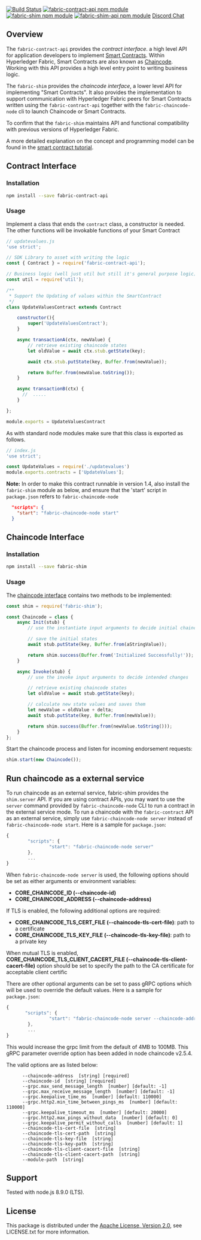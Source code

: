 [![Build Status](https://github.com/hyperledger/fabric-chaincode-node/actions/workflows/schedule.yaml/badge.svg)](https://github.com/hyperledger/fabric-chaincode-node/actions/workflows/schedule.yaml)
[![fabric-contract-api npm module](https://img.shields.io/npm/v/fabric-shim?label=fabric-contract-api)](https://www.npmjs.com/package/fabric-contract-api)
[![fabric-shim npm module](https://img.shields.io/npm/v/fabric-shim?label=fabric-shim)](https://www.npmjs.com/package/fabric-shim)
[![fabric-shim-api npm module](https://img.shields.io/npm/v/fabric-shim?label=fabric-shim-api)](https://www.npmjs.com/package/fabric-shim-api)
[Discord Chat](https://discord.com/invite/hyperledger)

## Overview

The `fabric-contract-api` provides the *contract interface*. a high level API for application developers to implement [Smart Contracts](https://hyperledger-fabric.readthedocs.io/en/latest/glossary.html#smart-contract). Within Hyperledger Fabric, Smart Contracts are also known as [Chaincode](https://hyperledger-fabric.readthedocs.io/en/latest/glossary.html#chaincode). Working with this API provides a high level entry point to writing business logic.

The `fabric-shim` provides the *chaincode interface*, a lower level API for implementing "Smart Contracts". It also provides the implementation to support communication with Hyperledger Fabric peers for Smart Contracts written using the `fabric-contract-api` together with the `fabric-chaincode-node` cli to launch Chaincode or Smart Contracts.

To confirm that the `fabric-shim` maintains API and functional compatibility with previous versions of Hyperledger Fabric.

A more detailed explanation on the concept and programming model can be found in the [smart contract tutorial](https://hyperledger-fabric.readthedocs.io/en/latest/chaincode4ade.html#asset-transfer-chaincode).

## Contract Interface

### Installation

```sh
npm install --save fabric-contract-api
```

### Usage

Implement a class that ends the `contract` class, a constructor is needed.
The other functions will be invokable functions of your Smart Contract

```javascript
// updatevalues.js
'use strict';

// SDK Library to asset with writing the logic
const { Contract } = require('fabric-contract-api');

// Business logic (well just util but still it's general purpose logic)
const util = require('util');

/**
 * Support the Updating of values within the SmartContract
 */
class UpdateValuesContract extends Contract

    constructor(){
		super('UpdateValuesContract');
	}

	async transactionA(ctx, newValue) {
		// retrieve existing chaincode states
		let oldValue = await ctx.stub.getState(key);

		await ctx.stub.putState(key, Buffer.from(newValue));

		return Buffer.from(newValue.toString());
	}

	async transactionB(ctx) {
	  //  .....
	}

};

module.exports = UpdateValuesContract
```

As with standard node modules make sure that this class is exported as follows.
```javascript
// index.js
'use strict';

const UpdateValues = require('./updatevalues')
module.exports.contracts = ['UpdateValues'];
```

**Note:** In order to make this contract runnable in version 1.4, also install the `fabric-shim` module as below, and ensure that the 'start' script in `package.json` refers to `fabric-chaincode-node`

```json
  "scripts": {
	"start": "fabric-chaincode-node start"
  }
```

## Chaincode Interface

### Installation

```sh
npm install --save fabric-shim
```

### Usage
The [chaincode interface](https://hyperledger.github.io/fabric-chaincode-node/main/api/fabric-shim.ChaincodeInterface.html) contains two methods to be implemented:
```javascript
const shim = require('fabric-shim');

const Chaincode = class {
	async Init(stub) {
		// use the instantiate input arguments to decide initial chaincode state values

		// save the initial states
		await stub.putState(key, Buffer.from(aStringValue));

		return shim.success(Buffer.from('Initialized Successfully!'));
	}

	async Invoke(stub) {
		// use the invoke input arguments to decide intended changes

		// retrieve existing chaincode states
		let oldValue = await stub.getState(key);

		// calculate new state values and saves them
		let newValue = oldValue + delta;
		await stub.putState(key, Buffer.from(newValue));

		return shim.success(Buffer.from(newValue.toString()));
	}
};
```

Start the chaincode process and listen for incoming endorsement requests:
```javascript
shim.start(new Chaincode());
```

## Run chaincode as a external service
To run chaincode as an external service, fabric-shim provides the `shim.server` API. If you are using contract APIs, you may want to use the `server` command provided by `fabric-chaincode-node` CLI to run a contract in the external service mode. To run a chaincode with the `fabric-contract` API as an external service, simply use `fabric-chaincode-node server` instead of `fabric-chaincode-node start`. Here is a sample for `package.json`:
```javascript
{
        "scripts": {
                "start": "fabric-chaincode-node server"
        },
        ...
}
```

When `fabric-chaincode-node server` is used, the following options should be set as either arguments or environment variables:
* **CORE_CHAINCODE_ID (--chaincode-id)**
* **CORE_CHAINCODE_ADDRESS (--chaincode-address)**

If TLS is enabled, the following additional options are required:
* **CORE_CHAINCODE_TLS_CERT_FILE (--chaincode-tls-cert-file)**: path to a certificate
* **CORE_CHAINCODE_TLS_KEY_FILE (--chaincode-tls-key-file)**: path to a private key

When mutual TLS is enabled, **CORE_CHAINCODE_TLS_CLIENT_CACERT_FILE (--chaincode-tls-client-cacert-file)** option should be set to specify the path to the CA certificate for acceptable client certific

There are other optional arguments can be set to pass gRPC options which will be used to override the default values. Here is a sample for `package.json`:

```javascript
{
       "scripts": {
                "start": "fabric-chaincode-node server --chaincode-address=localhost:7100 --chaincode-id=<ccid> --grpc.max_send_message_length 100000000 --grpc.max_receive_message_length 100000000"
        },
        ...
}
```
This would increase the grpc limit from the default of 4MB to 100MB. This gRPC parameter override option has been added in node chaincode v2.5.4.

The valid options are as listed below:
```
      --chaincode-address  [string] [required]
	  --chaincode-id  [string] [required]
      --grpc.max_send_message_length  [number] [default: -1]
      --grpc.max_receive_message_length  [number] [default: -1]
      --grpc.keepalive_time_ms  [number] [default: 110000]
      --grpc.http2.min_time_between_pings_ms  [number] [default: 110000]
      --grpc.keepalive_timeout_ms  [number] [default: 20000]
      --grpc.http2.max_pings_without_data  [number] [default: 0]
      --grpc.keepalive_permit_without_calls  [number] [default: 1]
      --chaincode-tls-cert-file  [string]
      --chaincode-tls-cert-path  [string]
      --chaincode-tls-key-file  [string]
      --chaincode-tls-key-path  [string]
      --chaincode-tls-client-cacert-file  [string]
      --chaincode-tls-client-cacert-path  [string]
      --module-path  [string]
```

## Support
Tested with node.js 8.9.0 (LTS).

## License

This package is distributed under the
[Apache License, Version 2.0](http://www.apache.org/licenses/LICENSE-2.0),
see LICENSE.txt for more information.
